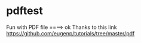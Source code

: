 # pdftest
Fun with PDF file ====> ok
Thanks to this link https://github.com/eugenp/tutorials/tree/master/pdf
